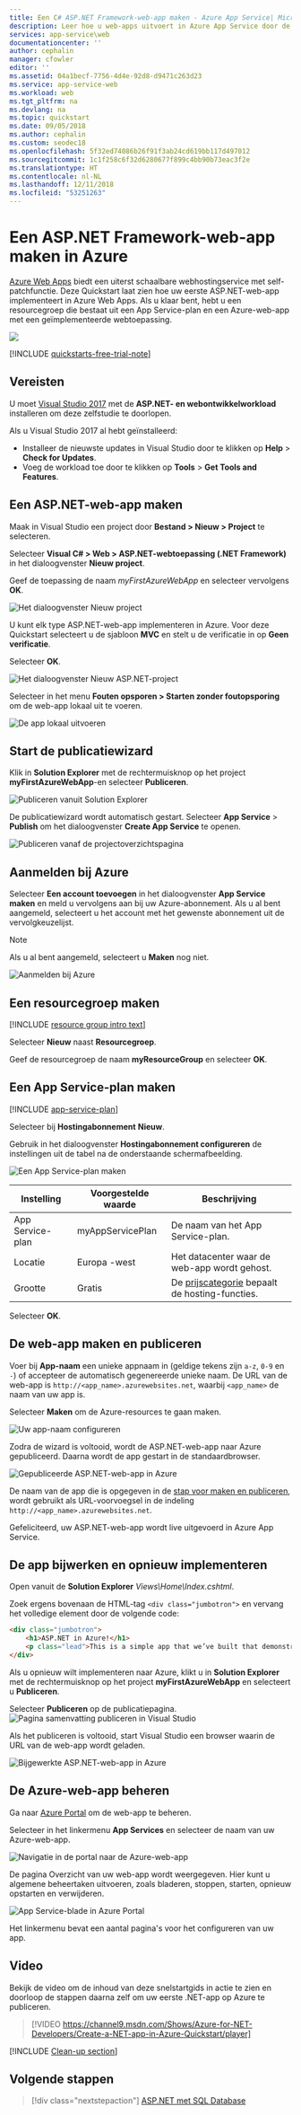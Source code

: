 ```yaml
---
title: Een C# ASP.NET Framework-web-app maken - Azure App Service| Microsoft Docs
description: Leer hoe u web-apps uitvoert in Azure App Service door de standaard C# ASP.NET-web-app te implementeren.
services: app-service\web
documentationcenter: ''
author: cephalin
manager: cfowler
editor: ''
ms.assetid: 04a1becf-7756-4d4e-92d8-d9471c263d23
ms.service: app-service-web
ms.workload: web
ms.tgt_pltfrm: na
ms.devlang: na
ms.topic: quickstart
ms.date: 09/05/2018
ms.author: cephalin
ms.custom: seodec18
ms.openlocfilehash: 5f32ed74086b26f91f3ab24cd619bb117d497012
ms.sourcegitcommit: 1c1f258c6f32d6280677f899c4bb90b73eac3f2e
ms.translationtype: HT
ms.contentlocale: nl-NL
ms.lasthandoff: 12/11/2018
ms.locfileid: "53251263"
---
```

# <a name="create-an-aspnet-framework-web-app-in-azure"></a>Een ASP.NET Framework-web-app maken in Azure

[Azure Web Apps](app-service-web-overview.md) biedt een uiterst schaalbare webhostingservice met self-patchfunctie.  Deze Quickstart laat zien hoe uw eerste ASP.NET-web-app implementeert in Azure Web Apps. Als u klaar bent, hebt u een resourcegroep die bestaat uit een App Service-plan en een Azure-web-app met een geïmplementeerde webtoepassing.

![](./media/app-service-web-get-started-dotnet-framework/published-azure-web-app.png)

[!INCLUDE [quickstarts-free-trial-note](../../includes/quickstarts-free-trial-note.md)]

## <a name="prerequisites"></a>Vereisten

U moet <a href="https://www.visualstudio.com/downloads/" target="_blank">Visual Studio 2017</a> met de **ASP.NET- en webontwikkelworkload** installeren om deze zelfstudie te doorlopen.

Als u Visual Studio 2017 al hebt geïnstalleerd:

- Installeer de nieuwste updates in Visual Studio door te klikken op **Help** > **Check for Updates**.
- Voeg de workload toe door te klikken op **Tools** > **Get Tools and Features**.

## <a name="create-an-aspnet-web-app"></a>Een ASP.NET-web-app maken

Maak in Visual Studio een project door **Bestand > Nieuw > Project** te selecteren. 

Selecteer **Visual C# > Web > ASP.NET-webtoepassing (.NET Framework)** in het dialoogvenster **Nieuw project**.

Geef de toepassing de naam _myFirstAzureWebApp_ en selecteer vervolgens **OK**.
   
![Het dialoogvenster Nieuw project](./media/app-service-web-get-started-dotnet-framework/new-project.png)

U kunt elk type ASP.NET-web-app implementeren in Azure. Voor deze Quickstart selecteert u de sjabloon **MVC** en stelt u de verificatie in op **Geen verificatie**.
      
Selecteer **OK**.

![Het dialoogvenster Nieuw ASP.NET-project](./media/app-service-web-get-started-dotnet-framework/select-mvc-template.png)

Selecteer in het menu **Fouten opsporen > Starten zonder foutopsporing** om de web-app lokaal uit te voeren.

![De app lokaal uitvoeren](./media/app-service-web-get-started-dotnet-framework/local-web-app.png)

## <a name="launch-the-publish-wizard"></a>Start de publicatiewizard

Klik in **Solution Explorer** met de rechtermuisknop op het project **myFirstAzureWebApp**-en selecteer **Publiceren**.

![Publiceren vanuit Solution Explorer](./media/app-service-web-get-started-dotnet-framework/solution-explorer-publish.png)

De publicatiewizard wordt automatisch gestart. Selecteer **App Service** > **Publish** om het dialoogvenster **Create App Service** te openen.

![Publiceren vanaf de projectoverzichtspagina](./media/app-service-web-get-started-dotnet-framework/publish-to-app-service.png)

## <a name="sign-in-to-azure"></a>Aanmelden bij Azure

Selecteer **Een account toevoegen** in het dialoogvenster **App Service maken** en meld u vervolgens aan bij uw Azure-abonnement. Als u al bent aangemeld, selecteert u het account met het gewenste abonnement uit de vervolgkeuzelijst.

> [!NOTE]
> Als u al bent aangemeld, selecteert u **Maken** nog niet.
>
>
   
![Aanmelden bij Azure](./media/app-service-web-get-started-dotnet-framework/sign-in-azure.png)

## <a name="create-a-resource-group"></a>Een resourcegroep maken

[!INCLUDE [resource group intro text](../../includes/resource-group.md)]

Selecteer **Nieuw** naast **Resourcegroep**.

Geef de resourcegroep de naam **myResourceGroup** en selecteer **OK**.

## <a name="create-an-app-service-plan"></a>Een App Service-plan maken

[!INCLUDE [app-service-plan](../../includes/app-service-plan.md)]

Selecteer bij **Hostingabonnement** **Nieuw**. 

Gebruik in het dialoogvenster **Hostingabonnement configureren** de instellingen uit de tabel na de onderstaande schermafbeelding.

![Een App Service-plan maken](./media/app-service-web-get-started-dotnet-framework/configure-app-service-plan.png)

| Instelling | Voorgestelde waarde | Beschrijving |
|-|-|-|
|App Service-plan| myAppServicePlan | De naam van het App Service-plan. |
| Locatie | Europa -west | Het datacenter waar de web-app wordt gehost. |
| Grootte | Gratis | De [prijscategorie](https://azure.microsoft.com/pricing/details/app-service/?ref=microsoft.com&utm_source=microsoft.com&utm_medium=docs&utm_campaign=visualstudio) bepaalt de hosting-functies. |

Selecteer **OK**.

## <a name="create-and-publish-the-web-app"></a>De web-app maken en publiceren

Voer bij **App-naam** een unieke appnaam in (geldige tekens zijn `a-z`, `0-9` en `-`) of accepteer de automatisch gegenereerde unieke naam. De URL van de web-app is `http://<app_name>.azurewebsites.net`, waarbij `<app_name>` de naam van uw app is.

Selecteer **Maken** om de Azure-resources te gaan maken.

![Uw app-naam configureren](./media/app-service-web-get-started-dotnet-framework/web-app-name.png)

Zodra de wizard is voltooid, wordt de ASP.NET-web-app naar Azure gepubliceerd. Daarna wordt de app gestart in de standaardbrowser.

![Gepubliceerde ASP.NET-web-app in Azure](./media/app-service-web-get-started-dotnet-framework/published-azure-web-app.png)

De naam van de app die is opgegeven in de [stap voor maken en publiceren](#create-and-publish-the-web-app), wordt gebruikt als URL-voorvoegsel in de indeling `http://<app_name>.azurewebsites.net`.

Gefeliciteerd, uw ASP.NET-web-app wordt live uitgevoerd in Azure App Service.

## <a name="update-the-app-and-redeploy"></a>De app bijwerken en opnieuw implementeren

Open vanuit de **Solution Explorer** _Views\Home\Index.cshtml_.

Zoek ergens bovenaan de HTML-tag `<div class="jumbotron">` en vervang het volledige element door de volgende code:

```HTML
<div class="jumbotron">
    <h1>ASP.NET in Azure!</h1>
    <p class="lead">This is a simple app that we’ve built that demonstrates how to deploy a .NET app to Azure App Service.</p>
</div>
```

Als u opnieuw wilt implementeren naar Azure, klikt u in **Solution Explorer** met de rechtermuisknop op het project **myFirstAzureWebApp** en selecteert u **Publiceren**.

Selecteer **Publiceren** op de publicatiepagina.
![Pagina samenvatting publiceren in Visual Studio](./media/app-service-web-get-started-dotnet-framework/publish-summary-page.png)

Als het publiceren is voltooid, start Visual Studio een browser waarin de URL van de web-app wordt geladen.

![Bijgewerkte ASP.NET-web-app in Azure](./media/app-service-web-get-started-dotnet-framework/updated-azure-web-app.png)

## <a name="manage-the-azure-web-app"></a>De Azure-web-app beheren

Ga naar <a href="https://portal.azure.com" target="_blank">Azure Portal</a> om de web-app te beheren.

Selecteer in het linkermenu **App Services** en selecteer de naam van uw Azure-web-app.

![Navigatie in de portal naar de Azure-web-app](./media/app-service-web-get-started-dotnet-framework/access-portal.png)

De pagina Overzicht van uw web-app wordt weergegeven. Hier kunt u algemene beheertaken uitvoeren, zoals bladeren, stoppen, starten, opnieuw opstarten en verwijderen. 

![App Service-blade in Azure Portal](./media/app-service-web-get-started-dotnet-framework/web-app-blade.png)

Het linkermenu bevat een aantal pagina's voor het configureren van uw app. 

## <a name="video"></a>Video

Bekijk de video om de inhoud van deze snelstartgids in actie te zien en doorloop de stappen daarna zelf om uw eerste .NET-app op Azure te publiceren.

> [!VIDEO https://channel9.msdn.com/Shows/Azure-for-NET-Developers/Create-a-NET-app-in-Azure-Quickstart/player]

[!INCLUDE [Clean-up section](../../includes/clean-up-section-portal.md)]

## <a name="next-steps"></a>Volgende stappen

> [!div class="nextstepaction"]
> [ASP.NET met SQL Database](app-service-web-tutorial-dotnet-sqldatabase.md)
